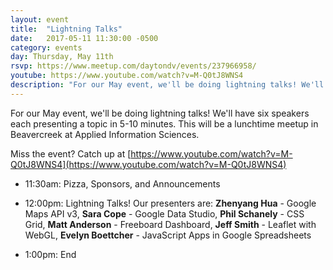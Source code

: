 ```yaml
---
layout: event
title:  "Lightning Talks"
date:   2017-05-11 11:30:00 -0500
category: events
day: Thursday, May 11th
rsvp: https://www.meetup.com/daytondv/events/237966958/
youtube: https://www.youtube.com/watch?v=M-Q0tJ8WNS4
description: "For our May event, we'll be doing lightning talks! We'll have six speakers each presenting a topic in 5-10 minutes. This will be a lunchtime meetup in Beavercreek at Applied Information Sciences."
---
```


For our May event, we'll be doing lightning talks! We'll have six speakers each presenting a topic in 5-10 minutes. This will be a lunchtime meetup in Beavercreek at Applied Information Sciences.

Miss the event? Catch up at [https://www.youtube.com/watch?v=M-Q0tJ8WNS4](https://www.youtube.com/watch?v=M-Q0tJ8WNS4)

* 11:30am: Pizza, Sponsors, and Announcements

* 12:00pm: Lightning Talks! Our presenters are:
    **Zhenyang Hua** - Google Maps API v3,
    **Sara Cope** - Google Data Studio,
    **Phil Schanely** - CSS Grid,
    **Matt Anderson** - Freeboard Dashboard,
    **Jeff Smith** - Leaflet with WebGL,
    **Evelyn Boettcher** - JavaScript Apps in Google Spreadsheets  

* 1:00pm: End

